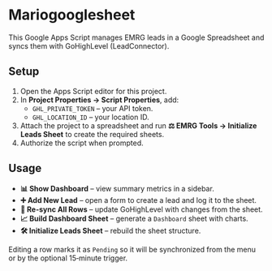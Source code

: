 # Mariogooglesheet

This Google Apps Script manages EMRG leads in a Google Spreadsheet and syncs them with GoHighLevel (LeadConnector).

## Setup

1. Open the Apps Script editor for this project.
2. In **Project Properties → Script Properties**, add:
   - `GHL_PRIVATE_TOKEN` – your API token.
   - `GHL_LOCATION_ID` – your location ID.
3. Attach the project to a spreadsheet and run **⚖️ EMRG Tools → Initialize Leads Sheet** to create the required sheets.
4. Authorize the script when prompted.

## Usage

- **📊 Show Dashboard** – view summary metrics in a sidebar.
- **➕ Add New Lead** – open a form to create a lead and log it to the sheet.
- **🔄 Re-sync All Rows** – update GoHighLevel with changes from the sheet.
- **📈 Build Dashboard Sheet** – generate a `Dashboard` sheet with charts.
- **🛠️ Initialize Leads Sheet** – rebuild the sheet structure.

Editing a row marks it as `Pending` so it will be synchronized from the menu or by the optional 15‑minute trigger.
